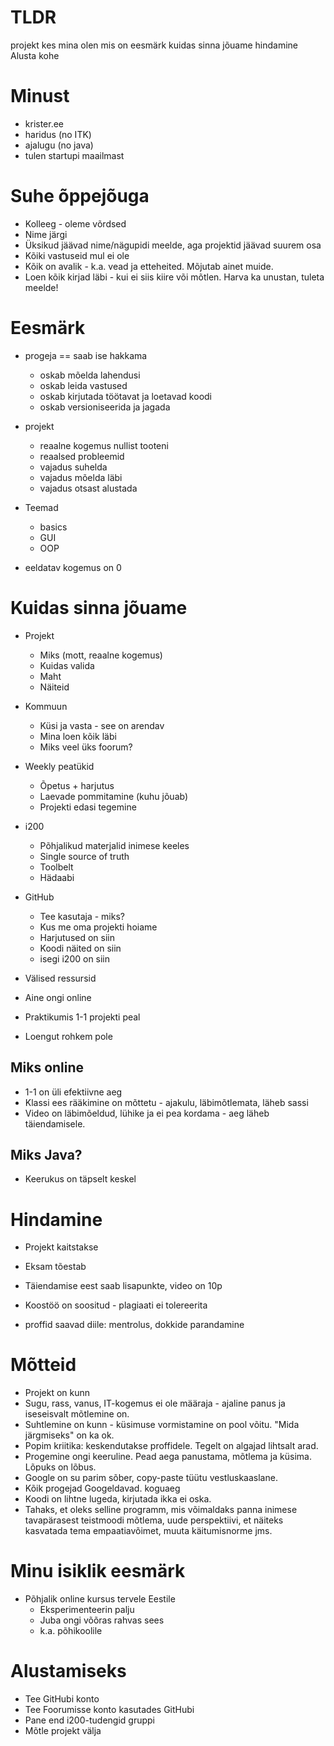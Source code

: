 
# TLDR

projekt
kes mina olen
mis on eesmärk
kuidas sinna jõuame
hindamine
Alusta kohe

# Minust

- krister.ee
- haridus (no ITK)
- ajalugu (no java)
- tulen startupi maailmast

# Suhe õppejõuga

- Kolleeg - oleme võrdsed
- Nime järgi
- Üksikud jäävad nime/nägupidi meelde, aga projektid jäävad suurem osa
- Kõiki vastuseid mul ei ole
- Kõik on avalik - k.a. vead ja etteheited. Mõjutab ainet muide.
- Loen kõik kirjad läbi - kui ei siis kiire või mõtlen. Harva ka unustan, tuleta meelde!

# Eesmärk

- progeja == saab ise hakkama
	- oskab mõelda lahendusi
	- oskab leida vastused
	- oskab kirjutada töötavat ja loetavad koodi
	- oskab versioniseerida ja jagada
- projekt
	- reaalne kogemus nullist tooteni
	- reaalsed probleemid
	- vajadus suhelda
	- vajadus mõelda läbi
	- vajadus otsast alustada
- Teemad
	- basics
	- GUI
	- OOP

- eeldatav kogemus on 0

# Kuidas sinna jõuame

- Projekt
	- Miks (mott, reaalne kogemus)
	- Kuidas valida
	- Maht
	- Näiteid
- Kommuun
	- Küsi ja vasta - see on arendav
	- Mina loen kõik läbi
	- Miks veel üks foorum?
- Weekly peatükid
	- Õpetus + harjutus
	- Laevade pommitamine (kuhu jõuab)
	- Projekti edasi tegemine
- i200
	- Põhjalikud materjalid inimese keeles
	- Single source of truth
	- Toolbelt
	- Hädaabi
- GitHub
	- Tee kasutaja - miks?
	- Kus me oma projekti hoiame
	- Harjutused on siin
	- Koodi näited on siin
	- isegi i200 on siin
- Välised ressursid

- Aine ongi online
- Praktikumis 1-1 projekti peal
- Loengut rohkem pole

## Miks online

- 1-1 on üli efektiivne aeg
- Klassi ees rääkimine on mõttetu - ajakulu, läbimõtlemata, läheb sassi
- Video on läbimõeldud, lühike ja ei pea kordama - aeg läheb täiendamisele.

## Miks Java?

- Keerukus on täpselt keskel

# Hindamine

- Projekt kaitstakse
- Eksam tõestab
- Täiendamise eest saab lisapunkte, video on 10p

- Koostöö on soositud - plagiaati ei tolereerita
- proffid saavad diile: mentrolus, dokkide parandamine

# Mõtteid

- Projekt on kunn
- Sugu, rass, vanus, IT-kogemus ei ole määraja - ajaline panus ja iseseisvalt mõtlemine on.
- Suhtlemine on kunn - küsimuse vormistamine on pool võitu. "Mida järgmiseks" on ka ok.
- Popim kriitika: keskendutakse proffidele. Tegelt on algajad lihtsalt arad.
- Progemine ongi keeruline. Pead aega panustama, mõtlema ja küsima. Lõpuks on lõbus.
- Google on su parim sõber, copy-paste tüütu vestluskaaslane.
- Kõik progejad Googeldavad. koguaeg
- Koodi on lihtne lugeda, kirjutada ikka ei oska.
- Tahaks, et oleks selline programm, mis võimaldaks panna inimese tavapärasest teistmoodi mõtlema, uude perspektiivi, et näiteks kasvatada tema empaatiavõimet, muuta käitumisnorme jms.

# Minu isiklik eesmärk

- Põhjalik online kursus tervele Eestile
	- Eksperimenteerin palju
	- Juba ongi võõras rahvas sees
	- k.a. põhikoolile

# Alustamiseks

- Tee GitHubi konto
- Tee Foorumisse konto kasutades GitHubi
- Pane end i200-tudengid gruppi
- Mõtle projekt välja
